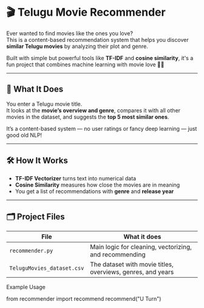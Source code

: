 # 🎬 Telugu Movie Recommender

Ever wanted to find movies like the ones you love?  
This is a content-based recommendation system that helps you discover **similar Telugu movies** by analyzing their plot and genre.

Built with simple but powerful tools like **TF-IDF** and **cosine similarity**, it's a fun project that combines machine learning with movie love 🎥✨

---

## 🧠 What It Does

You enter a Telugu movie title.  
It looks at the **movie’s overview and genre**, compares it with all other movies in the dataset, and suggests the **top 5 most similar ones**.

It’s a content-based system — no user ratings or fancy deep learning — just good old NLP!

---

## 🛠️ How It Works

- **TF-IDF Vectorizer** turns text into numerical data
- **Cosine Similarity** measures how close the movies are in meaning
- You get a list of recommendations with **genre** and **release year**

---

## 🗂️ Project Files

| File | What it does |
|------|---------------|
| `recommender.py` | Main logic for cleaning, vectorizing, and recommending |
| `TeluguMovies_dataset.csv` | The dataset with movie titles, overviews, genres, and years |


 Example Usage
 
from recommender import recommend
recommend("U Turn")
